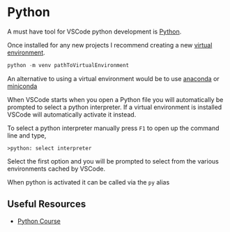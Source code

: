 # Python

A must have tool for VSCode python development is [Python](https://marketplace.visualstudio.com/items?itemName=ms-python.python).

Once installed for any new projects I recommend creating a new [virtual environment](https://realpython.com/python-virtual-environments-a-primer/).

````python
python -m venv pathToVirtualEnvironment
````

An alternative to using a virtual environment would be to use [anaconda](https://www.anaconda.com/) or [miniconda](https://docs.conda.io/en/latest/miniconda.html)

When VSCode starts when you open a Python file you will automatically be prompted to select a python interpreter. If a virtual environment is installed VSCode will automatically activate it instead.

To select a python interpreter manually press `F1` to open up the command line and type,

````visual
>python: select interpreter
````

Select the first option and you will be prompted to select from the various environments cached by VSCode.

When python is activated it can be called via the `py` alias

## Useful Resources

- [Python Course](https://www.python-course.eu/index.php)